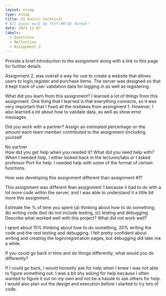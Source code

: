 ```yaml
---
layout: essay
type: essay
title: U1 basics technical
# All dates must be YYYY-MM-DD format!
date: 2021-12-07
labels:
  - Questions
  - Reflection
  - Assignment 2
---
```


Provide a brief introduction to the assignment along with a link to this page for further details

Assignment 2, was overall a way for use to create a website that allows users to login,register and purchase items. The server was designed so that it kept track of user validation data for logging in as well as registering. 

What did you learn from this assignment?
I learned a lot of things from this assignment. One thing that I learned is that everything connects, so it was very important that I fixed all the msitakes from assingment 1. However, I also learned a lot about how to validate data, as well as show error messages. 

Did you work with a partner? Assign an estimated percentage on the amount each team member contributed to the assignment (including yourself

No partner 
\
How did you get help when you needed it? What did you need help with?
When I needed help, I either looked back in the lectures/labs or I asked professor Port for help. I needed help with some of the format of certain functions. 

How was developing this assignment different than assignment #1?

This assignment was different than assignment 1 because it had to do with a lot more code within the server, and I was able to understand it a little bit more this assignment. 

Estimate the % of time you spent (a) thinking about how to do something, (b) writing code (but do not include testing, (c) testing and debugging
Describe what worked well with this project? What did not work well?

I spent about 15% thinking about how to do something, 20% writing the code and the rest testing and debugging. I felt pretty confident about writing and creating the login/registration pages, but debugging did take me a while. 

If you could go back in time and do things differently, what would you do differently?

If I could go back, I would honestly ask for help when I knew I was not able to figure something out. I was a bit shy asking for help because I often wanted to figure it out on my own and not be a hassle to ask others for help. I would also plan out the design and execution before I started to try lots of code. 
